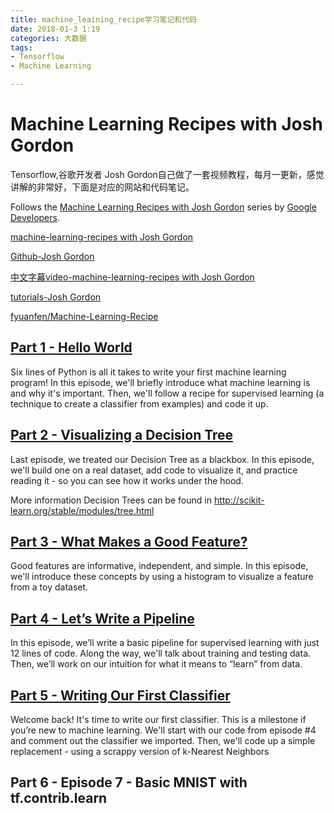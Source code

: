 ```yaml
---
title: machine_leaining_recipe学习笔记和代码
date: 2018-01-3 1:19
categories: 大数据
tags:
- Tensorflow
- Machine Learning

---
```


# Machine Learning Recipes with Josh Gordon

Tensorflow,谷歌开发者 Josh Gordon自己做了一套视频教程，每月一更新，感觉讲解的非常好，下面是对应的网站和代码笔记。

Follows the [Machine Learning Recipes with Josh Gordon](https://www.youtube.com/playlist?list=PLOU2XLYxmsIIuiBfYad6rFYQU_jL2ryal) series by [Google Developers](https://www.youtube.com/user/GoogleDevelopers).

[machine-learning-recipes with Josh Gordon](https://www.youtube.com/playlist?list=PLOU2XLYxmsIIuiBfYad6rFYQU_jL2ryal)

[Github-Josh Gordon](https://github.com/random-forests)

[中文字幕video-machine-learning-recipes with Josh Gordon](http://www.mooc.ai/course/96/learn?lessonid=634#lesson/634)

[tutorials-Josh Gordon](https://github.com/random-forests/tutorials)

[fyuanfen/Machine-Learning-Recipe](https://github.com/fyuanfen/Machine-Learning-Recipe)


## [Part 1 - Hello World](https://youtu.be/cKxRvEZd3Mw)

Six lines of Python is all it takes to write your first machine learning program! In this episode, we'll briefly introduce what machine learning is and why it's important. Then, we'll follow a recipe for supervised learning (a technique to create a classifier from examples) and code it up.


## [Part 2 - Visualizing a Decision Tree](https://youtu.be/tNa99PG8hR8)
Last episode, we treated our Decision Tree as a blackbox. In this episode, we'll build one on a real dataset, add code to visualize it, and practice reading it - so you can see how it works under the hood.

More information Decision Trees can be found in http://scikit-learn.org/stable/modules/tree.html


## [Part 3 - What Makes a Good Feature?](https://youtu.be/N9fDIAflCMY)
Good features are informative, independent, and simple. In this episode, we'll introduce these concepts by using a histogram to visualize a feature from a toy dataset.


## [Part 4 - Let’s Write a Pipeline](https://youtu.be/84gqSbLcBFE)
In this episode, we’ll write a basic pipeline for supervised learning with just 12 lines of code. Along the way, we'll talk about training and testing data. Then, we’ll work on our intuition for what it means to “learn” from data.


## [Part 5 - Writing Our First Classifier](https://youtu.be/AoeEHqVSNOw)
Welcome back! It's time to write our first classifier. This is a milestone if you’re new to machine learning. We'll start with our code from episode #4 and comment out the classifier we imported. Then, we'll code up a simple replacement - using a scrappy version of k-Nearest Neighbors
## Part 6 - Episode 7 - Basic MNIST with tf.contrib.learn
